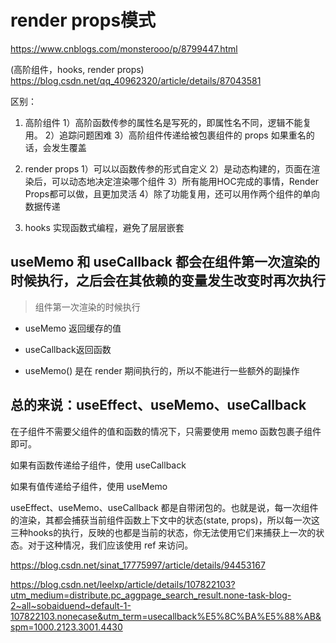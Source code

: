 # render props模式
https://www.cnblogs.com/monsterooo/p/8799447.html

(高阶组件，hooks, render props) https://blog.csdn.net/qq_40962320/article/details/87043581

区别：
1. 高阶组件
    1）高阶函数传参的属性名是写死的，即属性名不同，逻辑不能复用。 
    2）追踪问题困难
    3）高阶组件传递给被包裹组件的 props 如果重名的话，会发生覆盖

2. render props 
    1）可以以函数传参的形式自定义
    2）是动态构建的，页面在渲染后，可以动态地决定渲染哪个组件
    3）所有能用HOC完成的事情，Render Props都可以做，且更加灵活
    4）除了功能复用，还可以用作两个组件的单向数据传递
3. hooks 实现函数式编程，避免了层层嵌套


## useMemo 和 useCallback 都会在组件第一次渲染的时候执行，之后会在其依赖的变量发生改变时再次执行
> 组件第一次渲染的时候执行

- useMemo 返回缓存的值
- useCallback返回函数

- useMemo() 是在 render 期间执行的，所以不能进行一些额外的副操作


## 总的来说：useEffect、useMemo、useCallback
在子组件不需要父组件的值和函数的情况下，只需要使用 memo 函数包裹子组件即可。

如果有函数传递给子组件，使用 useCallback

如果有值传递给子组件，使用 useMemo

useEffect、useMemo、useCallback 都是自带闭包的。也就是说，每一次组件的渲染，其都会捕获当前组件函数上下文中的状态(state, props)，所以每一次这三种hooks的执行，反映的也都是当前的状态，你无法使用它们来捕获上一次的状态。对于这种情况，我们应该使用 ref 来访问。

https://blog.csdn.net/sinat_17775997/article/details/94453167

https://blog.csdn.net/leelxp/article/details/107822103?utm_medium=distribute.pc_aggpage_search_result.none-task-blog-2~all~sobaiduend~default-1-107822103.nonecase&utm_term=usecallback%E5%8C%BA%E5%88%AB&spm=1000.2123.3001.4430